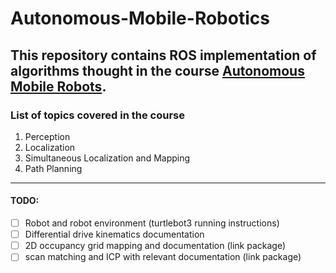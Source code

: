 # Autonomous-Mobile-Robotics
This repository contains ROS implementation of algorithms thought in the course [Autonomous Mobile Robots](https://www.edx.org/course/autonomous-mobile-robots).
---
### List of topics covered in the course
1. Perception
3. Localization
4. Simultaneous Localization and Mapping
5. Path Planning
---
#### TODO:
- [ ] Robot and robot environment (turtlebot3 running instructions)
- [ ] Differential drive kinematics documentation
- [ ] 2D occupancy grid mapping and documentation (link package)
- [ ] scan matching and ICP with relevant documentation (link package) 

